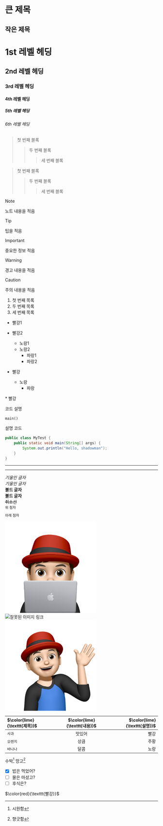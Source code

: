 큰 제목
==================================

작은 제목
----------------------------------

# 1st 레벨 헤딩
## 2nd 레벨 헤딩
### 3rd 레벨 헤딩
#### 4th 레벨 헤딩
##### 5th 레벨 헤딩
###### 6th 레벨 헤딩

> 첫 번째 블록
>    > 두 번째 블록
>    >    > 세 번째 블록

> 첫 번째 블록
>> 두 번째 블록
>>> 세 번째 블록

> [!NOTE]
> 노트 내용을 적음

> [!TIP]
> 팁을 적음

> [!IMPORTANT]
> 중요한 정보 적음

> [!WARNING]
> 경고 내용을 적음

> [!CAUTION]
> 주의 내용을 적음

1. 첫 번째 목록
2. 두 번째 목록
3. 세 번째 목록

* 빨강1
* 빨강2
  * 노랑1
  * 노랑2
    * 파랑1
    * 파랑2

* 빨강
  + 노랑
    - 파랑

\* 빨강

코드 설명

    main()

설명 코드

```java
public class MyTest {
    public static void main(String[] args) {
        System.out.println("Hello, shadowman");
    }    
}
```

***

---

*기울인 글자* <br>
_기울인 글자_ <br>
**볼드 글자** <br>
__볼드 글자__ <br>
~~취소선~~ <br>
<sup>위 첨자</sup> <br>
<sub>아래 첨자</sub>

<img src="images/이승일--II_컴퓨터.png" width="300px" height="300px" title="100px" alt="이승일"></img> <br>
<img src="broken/이승일--II_컴퓨터.png" width="300px" height="300px" title="100px" alt="잘못된 이미지 링크"></img> <br>
<img src="/common-images/이승일--II_그래서.png" width="300px" height="300px" title="100px" alt="안녕"></img>

|$\color{lime}{\texttt{제목}}$|$\color{lime}{\texttt{내용}}$|$\color{lime}{\texttt{설명}}$|
|:---|:---:|---:|
|`사과`|맛있어|빨강|
|`오렌지`|상큼|주황|
|`바나나`|달콤|노랑|

수박[^1]
망고[^2]
[^1]: 시원함
[^2]: 향긋함

- [x] 밥은 먹었어?
- [ ] 물은 마셨고?
- [ ] 후식은?

<!-- 주석 -->

$\color{red}{\texttt{빨강}}$
